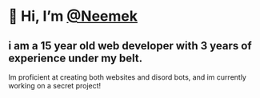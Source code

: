 # 👋 Hi, I’m [@Neemek](https://neemek.com/)
i am a 15 year old web developer with 3 years of experience under my belt.
---
Im proficient at creating both websites and disord bots, and im currently working on a secret project!
<!---
Neemek/Neemek is a ✨ special ✨ repository because its `README.md` (this file) appears on your GitHub profile.
You can click the Preview link to take a look at your changes.
--->
